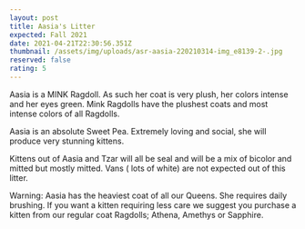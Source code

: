 ```yaml
---
layout: post
title: Aasia's Litter
expected: Fall 2021
date: 2021-04-21T22:30:56.351Z
thumbnail: /assets/img/uploads/asr-aasia-220210314-img_e8139-2-.jpg
reserved: false
rating: 5
---
```

Aasia is a MINK Ragdoll. As such her coat is very plush, her colors intense and her eyes green. Mink Ragdolls have the plushest coats and most intense colors of all Ragdolls. 

Aasia is an absolute Sweet Pea. Extremely loving and social, she will produce very stunning kittens. 

Kittens out of Aasia and Tzar will all be seal and will be a mix of bicolor and mitted but mostly mitted. Vans ( lots of white) are not expected out of this litter. 

Warning: Aasia has the heaviest coat of all our Queens. She requires daily brushing. If you want a kitten requiring less care we suggest you purchase a kitten from our regular coat Ragdolls; Athena, Amethys or Sapphire.